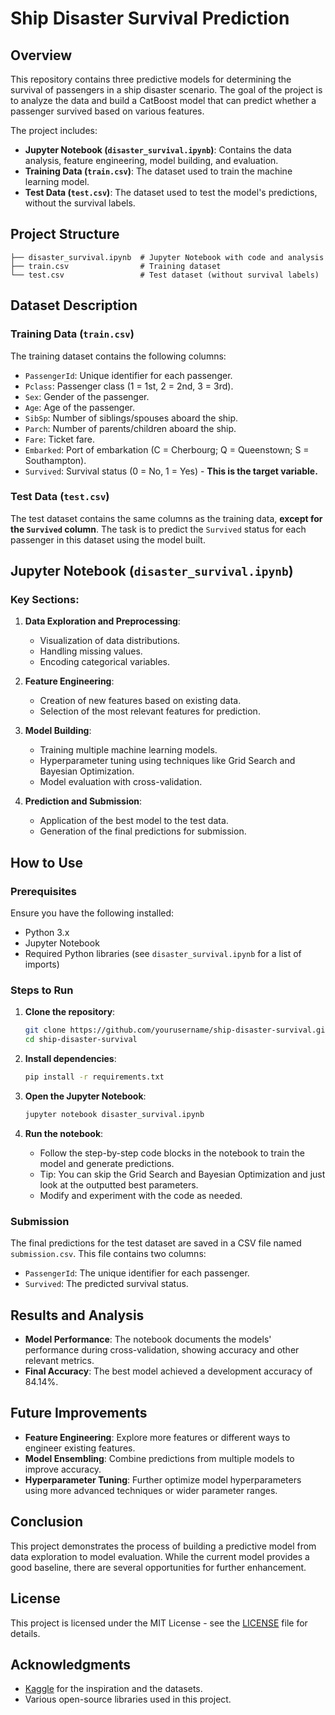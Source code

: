 
# Ship Disaster Survival Prediction

## Overview

This repository contains three predictive models for determining the survival of passengers in a ship disaster scenario. The goal of the project is to analyze the data and build a CatBoost model that can predict whether a passenger survived based on various features.

The project includes:

- **Jupyter Notebook (`disaster_survival.ipynb`)**: Contains the data analysis, feature engineering, model building, and evaluation.
- **Training Data (`train.csv`)**: The dataset used to train the machine learning model.
- **Test Data (`test.csv`)**: The dataset used to test the model's predictions, without the survival labels.

## Project Structure

```
├── disaster_survival.ipynb  # Jupyter Notebook with code and analysis
├── train.csv                # Training dataset
└── test.csv                 # Test dataset (without survival labels)
```

## Dataset Description

### Training Data (`train.csv`)

The training dataset contains the following columns:

- `PassengerId`: Unique identifier for each passenger.
- `Pclass`: Passenger class (1 = 1st, 2 = 2nd, 3 = 3rd).
- `Sex`: Gender of the passenger.
- `Age`: Age of the passenger.
- `SibSp`: Number of siblings/spouses aboard the ship.
- `Parch`: Number of parents/children aboard the ship.
- `Fare`: Ticket fare.
- `Embarked`: Port of embarkation (C = Cherbourg; Q = Queenstown; S = Southampton).
- `Survived`: Survival status (0 = No, 1 = Yes) - **This is the target variable.**

### Test Data (`test.csv`)

The test dataset contains the same columns as the training data, **except for the `Survived` column**. The task is to predict the `Survived` status for each passenger in this dataset using the model built.

## Jupyter Notebook (`disaster_survival.ipynb`)

### Key Sections:

1. **Data Exploration and Preprocessing**:
   - Visualization of data distributions.
   - Handling missing values.
   - Encoding categorical variables.

2. **Feature Engineering**:
   - Creation of new features based on existing data.
   - Selection of the most relevant features for prediction.

3. **Model Building**:
   - Training multiple machine learning models.
   - Hyperparameter tuning using techniques like Grid Search and Bayesian Optimization.
   - Model evaluation with cross-validation.

4. **Prediction and Submission**:
   - Application of the best model to the test data.
   - Generation of the final predictions for submission.

## How to Use

### Prerequisites

Ensure you have the following installed:

- Python 3.x
- Jupyter Notebook
- Required Python libraries (see `disaster_survival.ipynb` for a list of imports)

### Steps to Run

1. **Clone the repository**:
   ```bash
   git clone https://github.com/yourusername/ship-disaster-survival.git
   cd ship-disaster-survival
   ```

2. **Install dependencies**:
   ```bash
   pip install -r requirements.txt
   ```

3. **Open the Jupyter Notebook**:
   ```bash
   jupyter notebook disaster_survival.ipynb
   ```

4. **Run the notebook**:
   - Follow the step-by-step code blocks in the notebook to train the model and generate predictions.
   - Tip: You can skip the Grid Search and Bayesian Optimization and just look at the outputted best parameters.
   - Modify and experiment with the code as needed.

### Submission

The final predictions for the test dataset are saved in a CSV file named `submission.csv`. This file contains two columns:

- `PassengerId`: The unique identifier for each passenger.
- `Survived`: The predicted survival status.

## Results and Analysis

- **Model Performance**: The notebook documents the models' performance during cross-validation, showing accuracy and other relevant metrics.
- **Final Accuracy**: The best model achieved a development accuracy of 84.14%.

## Future Improvements

- **Feature Engineering**: Explore more features or different ways to engineer existing features.
- **Model Ensembling**: Combine predictions from multiple models to improve accuracy.
- **Hyperparameter Tuning**: Further optimize model hyperparameters using more advanced techniques or wider parameter ranges.

## Conclusion

This project demonstrates the process of building a predictive model from data exploration to model evaluation. While the current model provides a good baseline, there are several opportunities for further enhancement.

## License

This project is licensed under the MIT License - see the [LICENSE](LICENSE) file for details.

## Acknowledgments

- [Kaggle](https://www.kaggle.com/c/titanic) for the inspiration and the datasets.
- Various open-source libraries used in this project.
